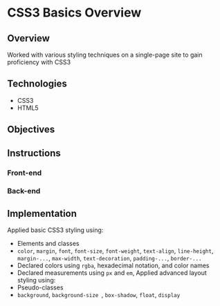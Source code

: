 # CSS3 Basics Overview
## Overview
Worked with various styling techniques on a single-page site to gain proficiency with CSS3

## Technologies
- CSS3
- HTML5

## Objectives


## Instructions


### Front-end


### Back-end


## Implementation
Applied basic CSS3 styling using:
- Elements and classes
- `color`, `margin`, `font`, `font-size`, `font-weight`, `text-align`, `line-height`,  `margin-...`, `max-width`, `text-decoration`, `padding-...`, `border-...`
- Declared colors using `rgba`, hexadecimal notation, and color names
- Declared measurements using `px` and `em`,
Applied advanced layout styling using:
- Pseudo-classes
- `background`, `background-size `, `box-shadow`, `float`, `display`
